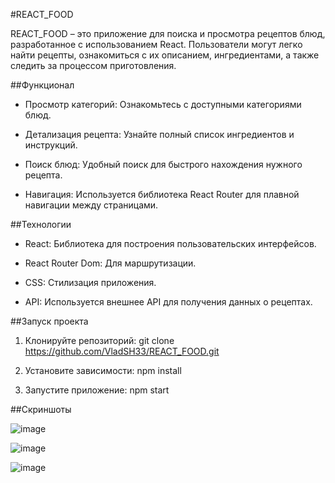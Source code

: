 #REACT_FOOD

REACT_FOOD – это приложение для поиска и просмотра рецептов блюд, разработанное с использованием React. 
Пользователи могут легко найти рецепты, ознакомиться с их описанием, ингредиентами, а также следить за процессом приготовления.

##Функционал

- Просмотр категорий: Ознакомьтесь с доступными категориями блюд.

- Детализация рецепта: Узнайте полный список ингредиентов и инструкций.

- Поиск блюд: Удобный поиск для быстрого нахождения нужного рецепта.

- Навигация: Используется библиотека React Router для плавной навигации между страницами.

##Технологии

- React: Библиотека для построения пользовательских интерфейсов.

- React Router Dom: Для маршрутизации.

- CSS: Стилизация приложения.

- API: Используется внешнее API для получения данных о рецептах.

##Запуск проекта

1) Клонируйте репозиторий:
git clone https://github.com/VladSH33/REACT_FOOD.git

2) Установите зависимости:
npm install

3) Запустите приложение:
npm start

##Скриншоты

![image](https://github.com/user-attachments/assets/067063ad-33b6-4579-b32f-8db32badd20e)

![image](https://github.com/user-attachments/assets/a33af04e-f3e7-4632-af50-8a8d3aee6342)

![image](https://github.com/user-attachments/assets/a3141c88-2347-4759-a82c-0cacb5a9ede3)


